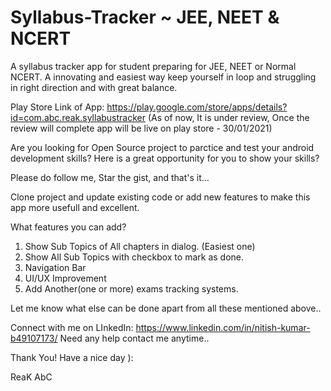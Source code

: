 # Syllabus-Tracker ~ JEE, NEET & NCERT

A syllabus tracker app for student preparing for JEE, NEET or Normal NCERT. 
A innovating and easiest way keep yourself in loop and struggling in right direction and with great balance.

Play Store Link of App: https://play.google.com/store/apps/details?id=com.abc.reak.syllabustracker
(As of now, It is under review, Once the review will complete app will be live on play store - 30/01/2021)

Are you looking for Open Source project to parctice and test your android development skills?
Here is a great opportunity for you to show your skills?

Please do follow me, Star the gist, and that's it...

Clone project and update existing code or add new features to make this app more usefull and excellent.

What features you can add?

1. Show Sub Topics of All chapters in dialog. (Easiest one)
2. Show All Sub Topics with checkbox to mark as done.
3. Navigation Bar
4. UI/UX Improvement
5. Add Another(one or more) exams tracking systems.

Let me know what else can be done apart from all these mentioned above..

Connect with me on LInkedIn: https://www.linkedin.com/in/nitish-kumar-b49107173/
Need any help contact me anytime.. 

Thank You!
Have a nice day ):

ReaK AbC

